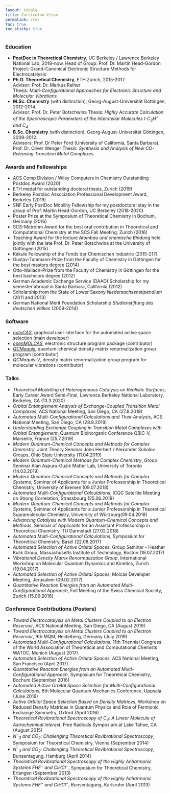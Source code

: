 ```yaml
---
layout: single
title: Curriculum Vitae
permalink: /cv/
toc: true
toc_sticky: true
---
```


### Education
+ **PostDoc in Theoretical Chemistry**, UC Berkeley / Lawrence Berkeley National Lab, 2018-now.
  Head of Group: Prof. Dr. Martin Head-Gordon
  Project: Grand-Canonical Electronic Structure Methods for Electrocatalysis
+ **Ph.D. Theoretical Chemistry**, ETH Zurich, 2015-2017.  
  Advisor: Prof. Dr. Markus Reiher  
  Thesis: *Multi-Configurational Approaches for Electronic Structure and Molecular Vibrations*
+ **M.Sc. Chemistry** (with distinction), Georg-August-Universität Göttingen, 2012-2014.  
  Advisor: Prof. Dr. Peter Botschwina
  Thesis: *Highly Accurate Calculation of the Spectroscopic Parameters of the Interstellar Molecules l-C<sub>3</sub>H<sup>+</sup> and C<sub>4</sub>*  
+ **B.Sc. Chemistry** (with distinction), Georg-August-Universität Göttingen, 2009-2012.  
  Advisors: Prof. Dr Peter Ford (University of California, Santa Barbara), Prof. Dr. Oliver Wenger
  Thesis: *Synthesis and Analysis of New CO-Releasing Transition Metal Complexes*  

### Awards and Fellowships

+ ACS Comp Division / Wiley Computers in Chemistry Outstanding Postdoc Award (2020)
+ ETH medal for outstanding doctoral thesis, Zurich (2019)
+ Berkeley Postdoc Association Professional Development Award, Berkeley (2019)
+ SNF Early.PostDoc Mobility Fellowship for my postdoctoral stay in the group of Prof. Martin Head-Gordon, UC Berkeley (2018-2020)
+ Poster Prize at the Symposium of Theoretical Chemistry in Bochum, Germany (2016)
+ SCS-Metrohm Award for the best oral contribution in Theoretical and Computational Chemistry at the SCS Fall Meeting, Zurich (2016)
+ Teaching Award for the lecture *Atombau und chemische Bindung* held jointly with the late Prof. Dr. Peter Botschwina at the University of Göttingen (2015)
+ Kékule Fellowship of the Fonds der Chemischen Industrie (2015-217)
+ Gustav-Tammann-Prize from the Faculty of Chemistry in Göttingen for the best masters degree (2014)
+ Otto-Wallach-Prize from the Faculty of Chemistry in Göttingen for the best bachelors degree (2012)
+ German Academic Exchange Service (DAAD) Scholarship for my semester abroad in Santa Barbara, California (2012)
+ Scholarship from the State of Lower Saxony *Niedersachsenstipendium* (2011 and 2013)
+ German National Merit Foundation Scholarship *Studienstiftung des deutschen Volkes* (2009-2014)

### Software
+ [*autoCAS*](https://scine.ethz.ch/download/autocas), graphical user interface for the automated active space selection (main developer)
+ [*openMOLCAS*](https://gitlab.com/Molcas/OpenMolcas), electronic structure program package (contributor)
+ [*QCMaquis*](https://scine.ethz.ch/download/qcmaquis), quantum-chemical density matrix renormalization group program (contributor)
+ *QCMaquis-V*, density matrix renormalization group program for molecular vibrations (contributor)


### Talks
+ *Theoretical Modelling of Heterogeneous Catalysis on Realistic Surfaces*, Early Career Award Semi-Final, Lawrence Berkeley National Laboratory, Berkeley, CA (13.3.2020)
+ *Orbital Entanglement Analysis of Exchange-Coupled Transition Metal Complexes*, ACS National Meeting, San Diego, CA (27.8.2019)
+ *Automated Multi-Configurational Calculations and Their Analysis*, ACS National Meeting, San Diego, CA (28.8.2019)
+ *Understanding Exchange Coupling in Transition Metal Complexes with Orbital Entanglement*, Quantum Bioinorganic Conference QBIC-V, Marseille, France (25.7.2019)
+ *Modern Quantum-Chemical Concepts and Methods for Complex Chemistry*, Joint Theory Seminar John Herbert / Alexander Sokolov Groups, Ohio State University (11.04.2019)
+ *Modern Quantum-Chemical Methods for Complex Chemistry*, Group Seminar Alan Aspuru-Guzik Matter Lab, University of Toronto (14.03.2019)
+ *Modern Quantum-Chemical Concepts and Methods for Complex Systems*, Seminar of Applicants for a Junior Professorship in Theoretical Chemistry, University of Bremen (09.07.2018)
+ *Automated Multi-Configurational Calculations*, ICQC Satellite Meeting on Strong Correlation, Strassbourg (25.06.2018)
+ *Modern Quantum-Chemical Concepts and Methods for Complex Systems*, Seminar of Applicants for a Junior Professorship in Theoretical Supramolecular Chemistry, University of Würzburg(09.04.2018)
+ *Advancing Catalysis with Modern Quantum-Chemical Concepts and Methods*, Seminar of Applicants for an Assistant Professorship in Theoretical Chemistry, TU Darmstadt (27.02.2018)
+ *Automated Multi-Configurational Calculations*, Symposium for Theoretical Chemistry, Basel (22.08.2017)
+ *Automated Selection of Active Orbital Spaces*, Group Seminar - Heather Kulik Group, Massachusetts Institute of Technology, Boston (19.07.2017)
+ *Vibrational Density Matrix Renormalization Group*, International Workshop on Molecular Quantum Dynamics and Kinetics, Zurich (19.04.2017)
+ *Automated Selection of Active Orbital Spaces*, Molcas Developer Meeting, Jerusalem (09.02.2017)
+ *Quantitative Reaction Energies from an Automated Multi-Configurational Approach*, Fall Meeting of the Swiss Chemical Society, Zurich (15.09.2016)

### Conference Contributions (Posters)

+ *Toward Electrocatalysis on Metal Clusters Coupled to an Electron Reservoir*, ACS National Meeting, San Diego, CA (August 2019)
+ *Toward Electrocatalysis on Metal Clusters Coupled to an Electron Reservoir*, 9th MQM, Heidelberg, Germany (July 2019)
+ *Automated Multi-Configurational Calculations*, 11th Triennial Congress of the World Association of Theoretical and Computational Chemists WATOC, Munich (August 2017)
+ *Automated Selection of Active Orbital Spaces*, ACS National Meeting, San Francisco (April 2017)
+ *Quantitative Reaction Energies from an Automated Multi-Configurational Approach*, Symposium for Theoretical Chemistry, Bochum (September 2016)
+ *Automated Active Orbital Space Selection for Multi-Configurational Calculations*, 8th Molecular Quantum Mechanics Conference, Uppsala (June 2016)
+ *Active Orbital Space Selection Based on Density Matrices*, Workshop on Reduced Density Matrices in Quantum Physics and Role of Fermionic Exchange Symmetry, Oxford (April 2016)
+ *Theoretical Rovibrational Spectroscopy of C<sub>4</sub>: A Linear Molecule of Astrochemical Interest*, Free Radicals Symposium at Lake Tahoe, CA (August 2015)
+ *N<sup>−</sup><sub>3</sub> and CO<sub>2</sub>: Challenging Theoretical Rovibrational Spectroscopy*, Symposium for Theoretical Chemistry, Vienna (September 2014)
+ *N<sup>−</sup><sub>3</sub> and CO<sub>2</sub>: Challenging Theoretical Rovibrational Spectroscopy*, Bunsentagung, Hamburg (April 2014)
+ *Theoretical Rovibrational Spectroscopy of the Highly Anharmonic Systems FHF<sup>−</sup> and ClHCl<sup>−</sup>*, Symposium for Theoretical Chemistry, Erlangen (September 2013)
+ *Theoretical Rovibrational Spectroscopy of the Highly Anharmonic Systems FHF<sup>−</sup> and ClHCl<sup>−</sup>*, Bunsentagung, Karlsruhe (April 2013)


